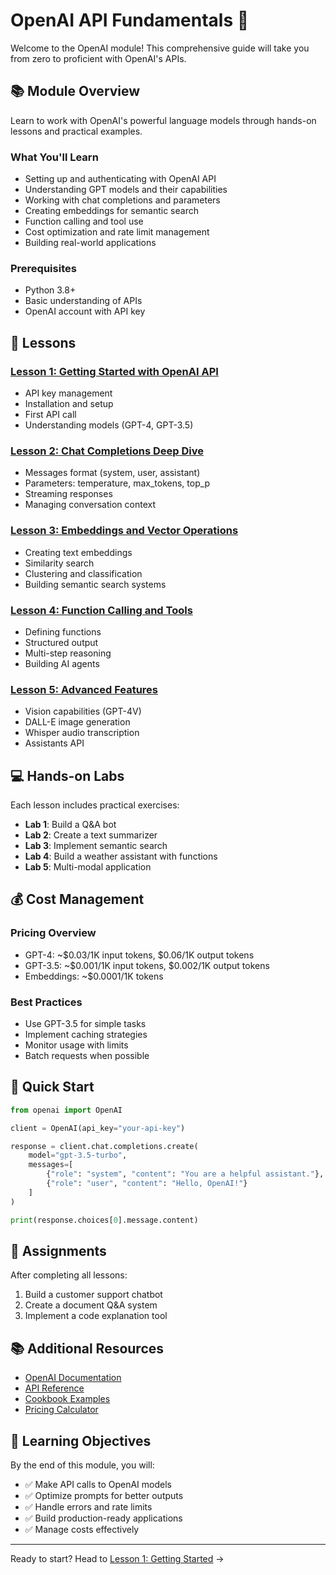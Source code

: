 # OpenAI API Fundamentals 🤖

Welcome to the OpenAI module! This comprehensive guide will take you from zero to proficient with OpenAI's APIs.

## 📚 Module Overview

Learn to work with OpenAI's powerful language models through hands-on lessons and practical examples.

### What You'll Learn
- Setting up and authenticating with OpenAI API
- Understanding GPT models and their capabilities
- Working with chat completions and parameters
- Creating embeddings for semantic search
- Function calling and tool use
- Cost optimization and rate limit management
- Building real-world applications

### Prerequisites
- Python 3.8+
- Basic understanding of APIs
- OpenAI account with API key

## 📖 Lessons

### [Lesson 1: Getting Started with OpenAI API](./lesson-01-setup.md)
- API key management
- Installation and setup
- First API call
- Understanding models (GPT-4, GPT-3.5)

### [Lesson 2: Chat Completions Deep Dive](./lesson-02-chat-completions.md)
- Messages format (system, user, assistant)
- Parameters: temperature, max_tokens, top_p
- Streaming responses
- Managing conversation context

### [Lesson 3: Embeddings and Vector Operations](./lesson-03-embeddings.md)
- Creating text embeddings
- Similarity search
- Clustering and classification
- Building semantic search systems

### [Lesson 4: Function Calling and Tools](./lesson-04-function-calling.md)
- Defining functions
- Structured output
- Multi-step reasoning
- Building AI agents

### [Lesson 5: Advanced Features](./lesson-05-advanced.md)
- Vision capabilities (GPT-4V)
- DALL-E image generation
- Whisper audio transcription
- Assistants API

## 💻 Hands-on Labs

Each lesson includes practical exercises:
- **Lab 1**: Build a Q&A bot
- **Lab 2**: Create a text summarizer
- **Lab 3**: Implement semantic search
- **Lab 4**: Build a weather assistant with functions
- **Lab 5**: Multi-modal application

## 💰 Cost Management

### Pricing Overview
- GPT-4: ~$0.03/1K input tokens, $0.06/1K output tokens
- GPT-3.5: ~$0.001/1K input tokens, $0.002/1K output tokens
- Embeddings: ~$0.0001/1K tokens

### Best Practices
- Use GPT-3.5 for simple tasks
- Implement caching strategies
- Monitor usage with limits
- Batch requests when possible

## 🚀 Quick Start

```python
from openai import OpenAI

client = OpenAI(api_key="your-api-key")

response = client.chat.completions.create(
    model="gpt-3.5-turbo",
    messages=[
        {"role": "system", "content": "You are a helpful assistant."},
        {"role": "user", "content": "Hello, OpenAI!"}
    ]
)

print(response.choices[0].message.content)
```

## 📝 Assignments

After completing all lessons:
1. Build a customer support chatbot
2. Create a document Q&A system
3. Implement a code explanation tool

## 📚 Additional Resources

- [OpenAI Documentation](https://platform.openai.com/docs)
- [API Reference](https://platform.openai.com/docs/api-reference)
- [Cookbook Examples](https://cookbook.openai.com)
- [Pricing Calculator](https://openai.com/pricing)

## 🎯 Learning Objectives

By the end of this module, you will:
- ✅ Make API calls to OpenAI models
- ✅ Optimize prompts for better outputs
- ✅ Handle errors and rate limits
- ✅ Build production-ready applications
- ✅ Manage costs effectively

---

Ready to start? Head to [Lesson 1: Getting Started](./lessons//lesson-01-setup.md) →